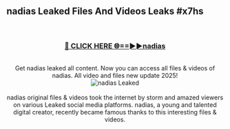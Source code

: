 ## nadias Leaked Files And Videos Leaks #x7hs
<br>
<div align="center">
<h3><a href="https://watchclip.my.id/nadias" rel="nofollow">🔴 CLICK HERE 🌐==►►nadias</a></h3>
<br>
Get nadias leaked all content. Now you can access all files & videos of nadias. All video and files new update 2025!
<br>
<a href="https://watchclip.my.id/nadias" rel="nofollow" data-target="animated-image.originalLink"><img src="https://i.ibb.co.com/WyWwxjT/player-gif2.gif" alt="nadias Leaked" style="max-width: 100%; display: inline-block;" data-target="animated-image.originalImage"></a>
<br><br>
nadias original files & videos took the internet by storm and amazed viewers on various Leaked social media platforms. nadias, a young and talented digital creator, recently became famous thanks to this interesting files & videos.
</div>
<br>